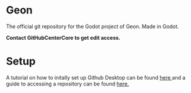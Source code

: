 # Geon
The official git repository for the Godot project of Geon.
Made in Godot.

**Contact GitHubCenterCore to get edit access.**


# Setup
 A tutorial on how to initally set up Github Desktop can be found [here ](https://github.com/GitHubCenterCore/Centercore/wiki/Github-Desktop---Installation,-Setup,-and-Usage)and a guide to accessing a repository can be found [here.](https://github.com/GitHubCenterCore/Centercore/wiki/Accessing-an-existing-repo)
